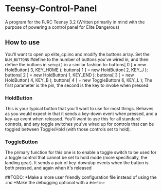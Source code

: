 # Teensy-Control-Panel
A program for the PJRC Teensy 3.2 (Written primarily in mind with the purpose of powering a control panel for Elite Dangerous)

## How to use
You'll want to open up elite_cp.ino and modify the buttons array.
Set the `NUM_BUTTONS` #define to the number of buttons you've wired in, and then define the buttons in `setup()` in a similar fashion to:
    buttons[ 0 ] = new HoldButton( 3, KEY_HOME );
    buttons[ 1 ] = new HoldButton( 2, KEY_J );
    buttons[ 2 ] = new HoldButton( 1, KEY_END );
    buttons[ 3 ] = new HoldButton( 4, KEY_B );
    buttons[ 4 ] = new ToggleButton( 6, KEY_L );
The first parameter is the pin, the second is the key to invoke when pressed
    
### HoldButton
This is your typical button that you'll want to use for most things. Behaves as you would expect in that it sends a key-down event when pressed, and a key-up event when released.
You'll want to use this for all standard controls, and any toggle switches you've wired up for controls that can be toggled between Toggle/Hold (with those controls set to hold).

### ToggleButton
The primary function for this one is to enable a toggle switch to be used for a toggle control that cannot be set to hold mode (more specifically, the landing gear).
It sends a pair of key-down/up events when the button is both pressed, and again when it's released

##TODO:
*Make a more user friendly configuration file instead of using the .ino
*Make the debugging optional with a `#define`

